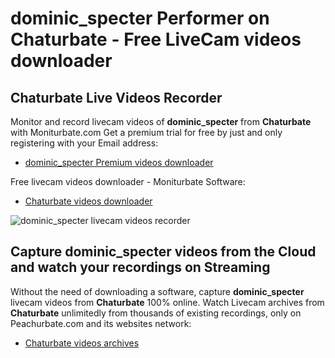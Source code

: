 # dominic_specter Performer on Chaturbate - Free LiveCam videos downloader

## Chaturbate Live Videos Recorder

Monitor and record livecam videos of **dominic_specter** from **Chaturbate** with Moniturbate.com
Get a premium trial for free by just and only registering with your Email address:
* [dominic_specter Premium videos downloader](https://moniturbate.com/request-demo-licence-key.html)

Free livecam videos downloader - Moniturbate Software:
* [Chaturbate videos downloader](https://moniturbate.com/moniturbate-download-software.html)

![dominic_specter livecam videos recorder](https://peachurnet.com/templates/moniturbate-software.png)


## Capture dominic_specter videos from the Cloud and watch your recordings on Streaming

Without the need of downloading a software, capture **dominic_specter** livecam videos from **Chaturbate** 100% online.
Watch Livecam archives from **Chaturbate** unlimitedly from thousands of existing recordings, only on Peachurbate.com and its websites network:
* [Chaturbate videos archives](https://peachurnet.com/)